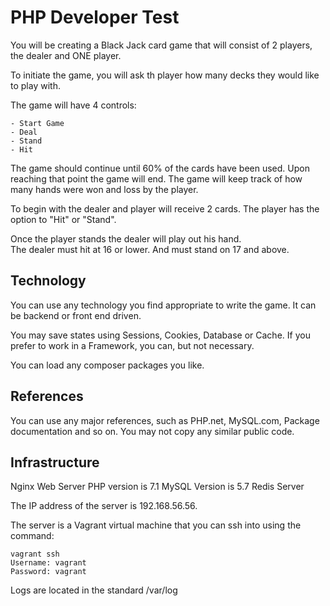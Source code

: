 # PHP Developer Test #

You will be creating a Black Jack card game that will consist of 2 players, the dealer and ONE player.

To initiate the game, you will ask th player how many decks they would like to play with.

The game will have 4 controls:

    - Start Game
    - Deal
    - Stand
    - Hit

   The game should continue until 60% of the cards have been used. Upon reaching that point the game will end.
   The game will keep track of how many hands were won and loss by the player.
   
   To begin with the dealer and player will receive 2 cards.
   The player has the option to "Hit" or "Stand".
   
   Once the player stands the dealer will play out his hand.  
   The dealer must hit at 16 or lower. And must stand on 17 and above.
   
   
   ## Technology
   
   You can use any technology you find appropriate to write the game. 
   It can be backend or front end driven.
   
   You may save states using Sessions, Cookies, Database or Cache.
   If you prefer to work in a Framework, you can, but not necessary.
   
   You can load any composer packages you like.
   
   ## References
   You can use any major references, such as PHP.net, MySQL.com, Package documentation and so on.
   You may not copy any similar public code.
   
   ## Infrastructure
   
   Nginx Web Server
   PHP version is 7.1
   MySQL Version is 5.7
   Redis Server
   
   The IP address of the server is 192.168.56.56.
   
   The server is a Vagrant virtual machine that you can ssh into using the command:
   ```
   vagrant ssh
   Username: vagrant
   Password: vagrant
   ```
  Logs are located in the standard /var/log
  
